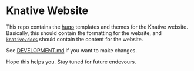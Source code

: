 # Knative Website

This repo contains the [hugo](https://gohugo.io) templates and themes for the
Knative website. Basically, this should contain the formatting for the website,
and [`knative/docs`](https://github.com/knative/docs) should contain the content
for the website.

See [DEVELOPMENT.md](DEVELOPMENT.md) if you want to make changes.

Hope this helps you.
Stay tuned for future endevours.
